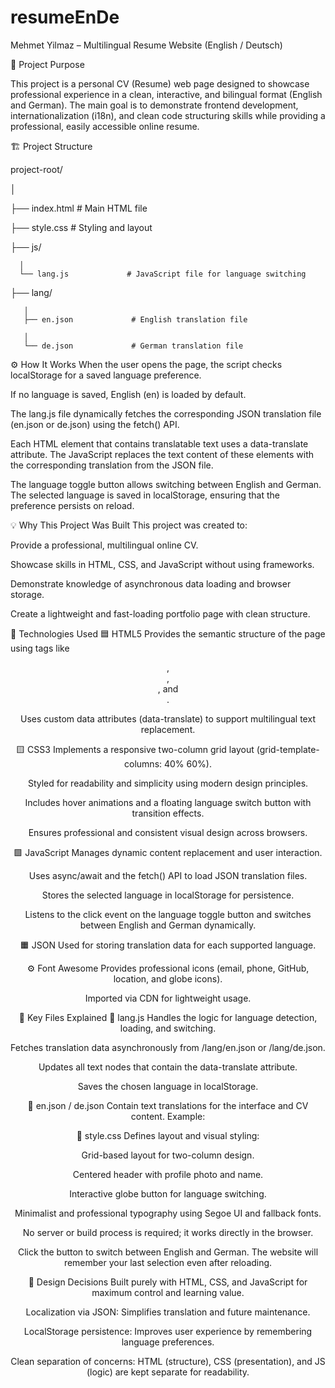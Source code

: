 # resumeEnDe


 Mehmet Yilmaz – Multilingual Resume Website (English / Deutsch)
 
🧠 Project Purpose

This project is a personal CV (Resume) web page designed to showcase professional experience in a clean, interactive, and bilingual format (English and German).
The main goal is to demonstrate frontend development, internationalization (i18n), and clean code structuring skills while providing a professional, easily accessible online resume.


🏗️ Project Structure


project-root/

│

├── index.html              # Main HTML file

├── style.css               # Styling and layout

├── js/

      │  
      └── lang.js             # JavaScript file for language switching

├── lang/

       │  
       ├── en.json             # English translation file

       │  
       └── de.json             # German translation file


    
⚙️ How It Works
When the user opens the page, the script checks localStorage for a saved language preference.

If no language is saved, English (en) is loaded by default.

The lang.js file dynamically fetches the corresponding JSON translation file (en.json or de.json) using the fetch() API.

Each HTML element that contains translatable text uses a data-translate attribute.
The JavaScript replaces the text content of these elements with the corresponding translation from the JSON file.

The  language toggle button allows switching between English and German.
The selected language is saved in localStorage, ensuring that the preference persists on reload.

💡 Why This Project Was Built
This project was created to:

Provide a professional, multilingual online CV.

Showcase skills in HTML, CSS, and JavaScript without using frameworks.

Demonstrate knowledge of asynchronous data loading and browser storage.

Create a lightweight and fast-loading portfolio page with clean structure.

🧰 Technologies Used
🟦 HTML5
Provides the semantic structure of the page using tags like <header>, <main>, <article>, and <section>.

Uses custom data attributes (data-translate) to support multilingual text replacement.

🟨 CSS3
Implements a responsive two-column grid layout (grid-template-columns: 40% 60%).

Styled for readability and simplicity using modern design principles.

Includes hover animations and a floating language switch button with transition effects.

Ensures professional and consistent visual design across browsers.

🟩 JavaScript 
Manages dynamic content replacement and user interaction.

Uses async/await and the fetch() API to load JSON translation files.

Stores the selected language in localStorage for persistence.

Listens to the click event on the language toggle button and switches between English and German dynamically.

🟧 JSON
Used for storing translation data for each supported language.


⚙️ Font Awesome
Provides professional icons (email, phone, GitHub, location, and globe icons).

Imported via CDN for lightweight usage.

🧩 Key Files Explained
🔸 lang.js
Handles the logic for language detection, loading, and switching.

Fetches translation data asynchronously from /lang/en.json or /lang/de.json.

Updates all text nodes that contain the data-translate attribute.

Saves the chosen language in localStorage.

🔸 en.json / de.json
Contain  text translations for the interface and CV content.
Example:


🔸 style.css
Defines layout and visual styling:

Grid-based layout for two-column design.

Centered header with profile photo and name.

Interactive globe button for language switching.

Minimalist and professional typography using Segoe UI and fallback fonts.



No server or build process is required; it works directly in the browser.

Click the button to switch between English and German.
The website will remember your last selection even after reloading.

🧱 Design Decisions
 Built purely with HTML, CSS, and JavaScript for maximum control and learning value.

Localization via JSON: Simplifies translation and future maintenance.

LocalStorage persistence: Improves user experience by remembering language preferences.

Clean separation of concerns: HTML (structure), CSS (presentation), and JS (logic) are kept separate for readability.







